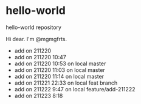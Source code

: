 # hello-world
hello-world repository

Hi dear. 
I'm @mgmgfrts.

- add on 211220
- add on 211220 10:47
- add on 211220 10:53 on local master
- add on 211220 11:03 on local master
- add on 211220 11:14 on local master
- add on 211221 22:33 on local feat branch
- add on 211222 9:47 on local feature/add-211222
- add on 211223 8:18 
